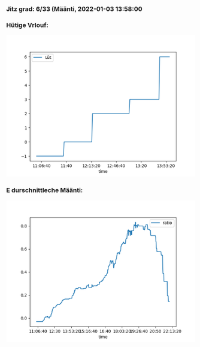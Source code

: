 ### Jitz grad: 6/33 (Määnti, 2022-01-03 13:58:00

### Hütige Vrlouf:
![Graph](Today.png)

### E durschnittleche Määnti:
![Graph](Määnti.png)